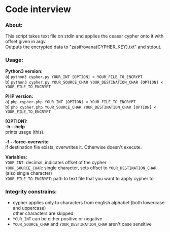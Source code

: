 # Code interview

### About:

This script takes text file on stdin and applies the ceasar cypher onto it with offset given in argv.  
Outputs the encrypted data to "zasifrovana(CYPHER_KEY).txt" and stdout.

### Usage:

**Python3 version:**  
a) `python3 cypher.py YOUR_INT [OPTION] < YOUR_FILE_TO_ENCRYPT`  
b) `python3 cypher.py YOUR_SOURCE_CHAR YOUR_DESTINATION_CHAR [OPTION] < YOUR_FILE_TO_ENCRYPT`

**PHP version:**  
a) `php cypher.php YOUR_INT [OPTION] < YOUR_FILE_TO_ENCRYPT`  
b) `php cypher.php YOUR_SOURCE_CHAR YOUR_DESTINATION_CHAR [OPTION] < YOUR_FILE_TO_ENCRYPT`

**[OPTION]:**  
**-h --help**  
prints usage (this).

**-f --force-overwrite**  
if destination file exists, overwrites it. Otherwise doesn't execute.

**Variables:**  
`YOUR_INT`: decimal, indicates offset of the cypher  
`YOUR_SOURCE_CHAR`: single character, sets offset to `YOUR_DESTINATION_CHAR` (also single character)  
`YOUR_FILE_TO_ENCRYPT`: path to text file that you want to apply cypher to

### Integrity constrains:

- cypher applies only to characters from english alphabet (both lowercase and uppercase)  
  other characters are skipped
- `YOUR_INT` can be either positive or negative
- `YOUR_SOURCE_CHAR` and `YOUR_DESTINATION_CHAR` aren't case sensitive
